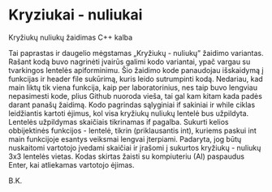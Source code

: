 # Kryziukai - nuliukai
Kryžiukų nuliukų žaidimas C++ kalba

Tai paprastas ir daugelio mėgstamas „Kryžiukų - nuliukų” žaidimo variantas. Rašant kodą buvo nagrinėti įvairūs galimi kodo variantai, ypač vargau su tvarkingos lentelės apiforminimu. Šio žaidimo kode panaudojau išskaidymą į funkcijas ir header file sukūrimą, kuris leido sutrumpinti kodą. Nedariau, kad main liktų tik viena funkcija, kaip per laboratorinius, nes taip buvo lengviau nepasimesti kode, plius Github nuoroda vieša, tai gal kam kitam kada padės darant panašų žaidimą. Kodo pagrindas sąlyginiai if sakiniai ir while ciklas leidžiantis kartoti ėjimus, kol visa kryžiukų nuliukų lentelė bus užpildyta. Lentelės užpildymas skaičiais tikrinamas if pagalba. Sukurti kelios obbijektinės funkcijos - lentelė, tikrin (priklausantis int), kuriems paskui int main funkcijoje esantys veiksmai lengvai įterpiami.  Padaryta, jog būtų nuskaitomi vartotojo įvedami skaičiai ir įrašomi į sukurtos kryžiukų - nuliukų 3x3 lentelės vietas. Kodas skirtas žaisti su kompiuteriu (AI) paspaudus Enter, kai atliekamas vartotojo ėjimas.

B.K.

